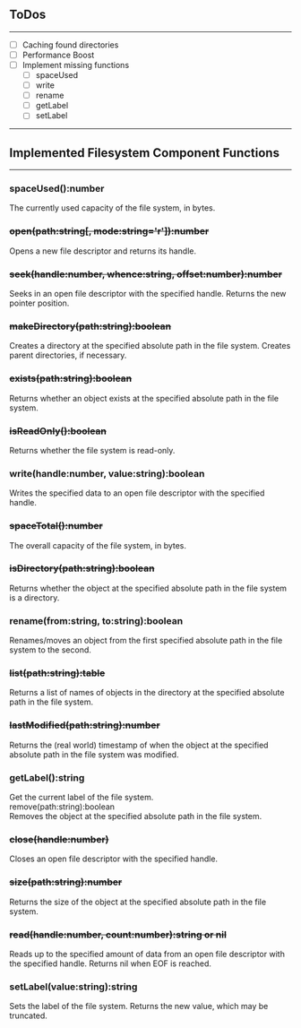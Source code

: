 ## ToDos
___
* [ ] Caching found directories
* [ ] Performance Boost
* [ ] Implement missing functions
  - [ ] spaceUsed
  - [ ] write
  - [ ] rename
  - [ ] getLabel
  - [ ] setLabel

___
## Implemented Filesystem Component Functions 
___
### **spaceUsed():number** <br>
The currently used capacity of the file system, in bytes. <br>
### ~~open(path:string[, mode:string='r']):number~~ <br>
Opens a new file descriptor and returns its handle. <br>
### ~~seek(handle:number, whence:string, offset:number):number~~ <br>
Seeks in an open file descriptor with the specified handle. Returns the new pointer position. <br>
### ~~makeDirectory(path:string):boolean~~ <br>
Creates a directory at the specified absolute path in the file system. Creates parent directories, if necessary. <br>
### ~~exists(path:string):boolean~~ <br>
Returns whether an object exists at the specified absolute path in the file system. <br>
### ~~isReadOnly():boolean~~ <br>
Returns whether the file system is read-only. <br>
### **write(handle:number, value:string):boolean** <br>
Writes the specified data to an open file descriptor with the specified handle. <br>
### ~~spaceTotal():number~~ <br>
The overall capacity of the file system, in bytes. <br>
### ~~isDirectory(path:string):boolean~~ <br>
Returns whether the object at the specified absolute path in the file system is a directory. <br>
### **rename(from:string, to:string):boolean** <br>
Renames/moves an object from the first specified absolute path in the file system to the second. <br>
### ~~list(path:string):table~~ <br>
Returns a list of names of objects in the directory at the specified absolute path in the file system. <br>
### ~~lastModified(path:string):number~~ <br>
Returns the (real world) timestamp of when the object at the specified absolute path in the file system was modified. <br>
### **getLabel():string** <br>
Get the current label of the file system. <br>
remove(path:string):boolean <br>
Removes the object at the specified absolute path in the file system. <br>
### ~~close(handle:number)~~ <br>
Closes an open file descriptor with the specified handle. <br>
### ~~size(path:string):number~~ <br>
Returns the size of the object at the specified absolute path in the file system. <br>
### ~~read(handle:number, count:number):string or nil~~ <br>
Reads up to the specified amount of data from an open file descriptor with the specified handle. Returns nil when EOF is reached. <br>
### **setLabel(value:string):string** <br>
Sets the label of the file system. Returns the new value, which may be truncated. <br>